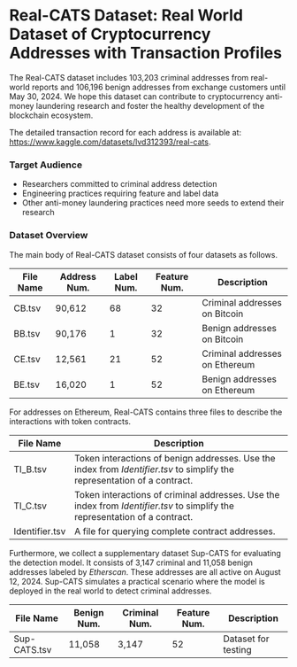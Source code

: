 # Real-CATS Dataset:  Real World Dataset of Cryptocurrency Addresses with Transaction Profiles

The Real-CATS dataset includes 103,203 criminal addresses from real-world reports and 106,196 benign addresses from exchange customers until May 30, 2024. We hope this dataset can contribute to cryptocurrency anti-money laundering research and foster the healthy development of the blockchain ecosystem.

The detailed transaction record for each address is available at: https://www.kaggle.com/datasets/lvd312393/real-cats. 


### Target Audience

- Researchers committed to criminal address detection
- Engineering practices requiring feature and label data
- Other anti-money laundering practices need more seeds to extend their research

### Dataset Overview

The main body of Real-CATS dataset consists of four datasets as follows.

| File Name | Address Num. | Label Num. | Feature Num. | Description                    |
| --------- | ------------ | ---------- | ------------ | ------------------------------ |
| CB.tsv    | 90,612       | 68         | 32           | Criminal addresses on Bitcoin  |
| BB.tsv    | 90,176       | 1          | 32           | Benign addresses on Bitcoin    |
| CE.tsv    | 12,561       | 21         | 52           | Criminal addresses on Ethereum |
| BE.tsv    | 16,020       | 1          | 52           | Benign addresses on Ethereum   |

For addresses on Ethereum, Real-CATS contains three files to describe the interactions with token contracts.

| File Name      | Description                                                  |
| -------------- | ------------------------------------------------------------ |
| TI_B.tsv       | Token interactions of benign addresses. Use the index from *Identifier.tsv* to simplify the representation of a contract. |
| TI_C.tsv       | Token interactions of criminal addresses. Use the index from *Identifier.tsv* to simplify the representation of a contract. |
| Identifier.tsv | A file for querying complete contract addresses.             |

Furthermore,  we collect a supplementary dataset Sup-CATS for evaluating the detection model. It consists of 3,147 criminal and 11,058 benign addresses labeled by *Etherscan*. These addresses are all active on August 12, 2024. Sup-CATS simulates a practical scenario where the model is deployed in the real world to detect criminal addresses.



| File Name    | Benign Num. | Criminal Num. | Feature Num. | Description         |
| ------------ | ----------- | ------------- | ------------ | ------------------- |
| Sup-CATS.tsv | 11,058      | 3,147         | 52           | Dataset for testing |
